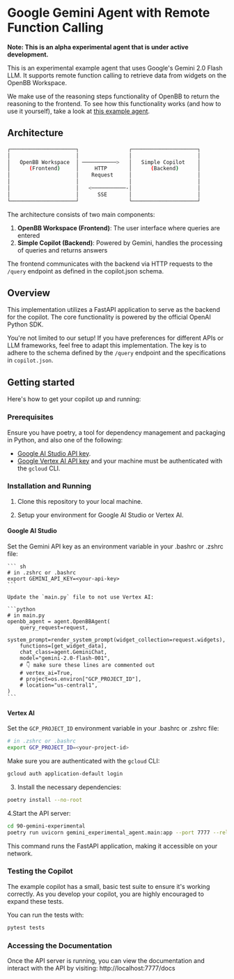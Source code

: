 # Google Gemini Agent with Remote Function Calling
**Note: This is an alpha experimental agent that is under active development.**

This is an experimental example agent that uses Google's Gemini 2.0 Flash LLM.
It supports remote function calling to retrieve data from widgets on the OpenBB
Workspace.

We make use of the reasoning steps functionality of OpenBB to return the
reasoning to the frontend. To see how this functionality works (and how to use
it yourself), take a look at [this example agent](https://github.com/OpenBB-finance/copilot-for-openbb/tree/main/03-simple-copilot-reasoning-steps).

## Architecture

```sh
┌─────────────────────┐                ┌─────────────────────┐
│                     │                │                     │
│   OpenBB Workspace  │ ───────────>   │   Simple Copilot    │
│      (Frontend)     │     HTTP       │      (Backend)      │
│                     │    Request     │                     │
│                     │                │                     │
│                     │   <───────────-│                     │
│                     │      SSE       │                     │
└─────────────────────┘                └─────────────────────┘
```

The architecture consists of two main components:

1. **OpenBB Workspace (Frontend)**: The user interface where queries are entered
2. **Simple Copilot (Backend)**: Powered by Gemini, handles the processing of
   queries and returns answers

The frontend communicates with the backend via HTTP requests to the `/query`
endpoint as defined in the copilot.json schema.

## Overview

This implementation utilizes a FastAPI application to serve as the backend for
the copilot. The core functionality is powered by the official OpenAI Python
SDK.

You're not limited to our setup! If you have preferences for different APIs or
LLM frameworks, feel free to adapt this implementation. The key is to adhere to
the schema defined by the `/query` endpoint and the specifications in
`copilot.json`.

## Getting started

Here's how to get your copilot up and running:

### Prerequisites

Ensure you have poetry, a tool for dependency management and packaging in
Python, and also one of the following:

- [Google AI Studio API key](https://aistudio.google.com/app/apikey).
- [Google Vertex AI API key](https://cloud.google.com/vertex-ai/docs/authentication#client-libs) and your machine must be authenticated with the `gcloud` CLI.

### Installation and Running

1. Clone this repository to your local machine.

2. Setup your environment for Google AI Studio or Vertex AI.

#### Google AI Studio
Set the Gemini API key as an environment variable in your .bashrc or .zshrc file:

    ``` sh
    # in .zshrc or .bashrc
    export GEMINI_API_KEY=<your-api-key>
    ```

    Update the `main.py` file to not use Vertex AI:

    ```python
    # in main.py
    openbb_agent = agent.OpenBBAgent(
        query_request=request,
        system_prompt=render_system_prompt(widget_collection=request.widgets),
        functions=[get_widget_data],
        chat_class=agent.GeminiChat,
        model="gemini-2.0-flash-001",
        # 👇 make sure these lines are commented out
        # vertex_ai=True,
        # project=os.environ["GCP_PROJECT_ID"],
        # location="us-central1",
    )
    ```

#### Vertex AI

Set the `GCP_PROJECT_ID` environment variable in your .bashrc or .zshrc file:

``` sh
# in .zshrc or .bashrc
export GCP_PROJECT_ID=<your-project-id>
```

Make sure you are authenticated with the `gcloud` CLI:

``` sh
gcloud auth application-default login
```

3. Install the necessary dependencies:

``` sh
poetry install --no-root
```

4.Start the API server:

``` sh
cd 90-gemini-experimental
poetry run uvicorn gemini_experimental_agent.main:app --port 7777 --reload
```

This command runs the FastAPI application, making it accessible on your network.

### Testing the Copilot

The example copilot has a small, basic test suite to ensure it's
working correctly. As you develop your copilot, you are highly encouraged to
expand these tests.

You can run the tests with:

```sh
pytest tests
```

### Accessing the Documentation

Once the API server is running, you can view the documentation and interact with
the API by visiting: http://localhost:7777/docs
